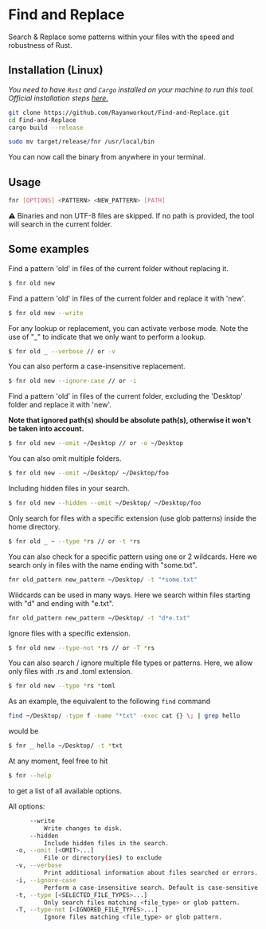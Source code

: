 # Find and Replace

Search & Replace some patterns within your files with the speed and robustness of Rust.

## Installation (Linux)

_You need to have `Rust` and `Cargo` installed on your machine to run this tool. Official installation steps [here.](https://www.rust-lang.org/tools/install)_

```bash
git clone https://github.com/Rayanworkout/Find-and-Replace.git
cd Find-and-Replace
cargo build --release

sudo mv target/release/fnr /usr/local/bin

```

You can now call the binary from anywhere in your terminal.

## Usage

```bash
fnr [OPTIONS] <PATTERN> <NEW_PATTERN> [PATH]
```

⚠️ Binaries and non UTF-8 files are skipped.
If no path is provided, the tool will search in the current folder.


## Some examples

Find a pattern 'old' in files of the current folder without replacing it.
    
```bash
$ fnr old new
```

Find a pattern 'old' in files of the current folder and replace it with 'new'.

```bash
$ fnr old new --write
```

For any lookup or replacement, you can activate verbose mode.
Note the use of "_" to indicate that we only want to perform a lookup.

```bash
$ fnr old _ --verbose // or -v
```

You can also perform a case-insensitive replacement.

```bash
$ fnr old new --ignore-case // or -i
```

Find a pattern 'old' in files of the current folder, excluding the 'Desktop' folder and replace it with 'new'.

**Note that ignored path(s) should be absolute path(s), otherwise it won't be taken into account.**

```bash
$ fnr old new --omit ~/Desktop // or -o ~/Desktop
```

You can also omit multiple folders.

```bash
$ fnr old new --omit ~/Desktop/ ~/Desktop/foo
```

Including hidden files in your search.

```bash
$ fnr old new --hidden --omit ~/Desktop/ ~/Desktop/foo
```

Only search for files with a specific extension (use glob patterns) inside the home directory.

```bash
$ fnr old _ ~ --type *rs // or -t *rs
```

You can also check for a specific pattern using one or 2 wildcards.
Here we search only in files with the name ending with "some.txt".
```bash
fnr old_pattern new_pattern ~/Desktop/ -t "*some.txt"
```

Wildcards can be used in many ways. Here we search within files starting with "d" and ending with "e.txt".
```bash
fnr old_pattern new_pattern ~/Desktop/ -t "d*e.txt"
```

Ignore files with a specific extension.

```bash
$ fnr old new --type-not *rs // or -T *rs
```

You can also search / ignore multiple file types or patterns.
Here, we allow only files with .rs and .toml extension.

```bash
$ fnr old new --type *rs *toml
```


As an example, the equivalent to the following `find` command
```bash
find ~/Desktop/ -type f -name "*txt" -exec cat {} \; | grep hello
```
would be
```bash
$ fnr _ hello ~/Desktop/ -t *txt
```

At any moment, feel free to hit 
```bash
$ fnr --help
```
to get a list of all available options.

All options:

```bash
      --write
          Write changes to disk.
      --hidden
          Include hidden files in the search.
  -o, --omit [<OMIT>...]
          File or directory(ies) to exclude
  -v, --verbose
          Print additional information about files searched or errors.
  -i, --ignore-case
          Perform a case-insensitive search. Default is case-sensitive.
  -t, --type [<SELECTED_FILE_TYPES>...]
          Only search files matching <file_type> or glob pattern.
  -T, --type-not [<IGNORED_FILE_TYPES>...]
          Ignore files matching <file_type> or glob pattern.
```